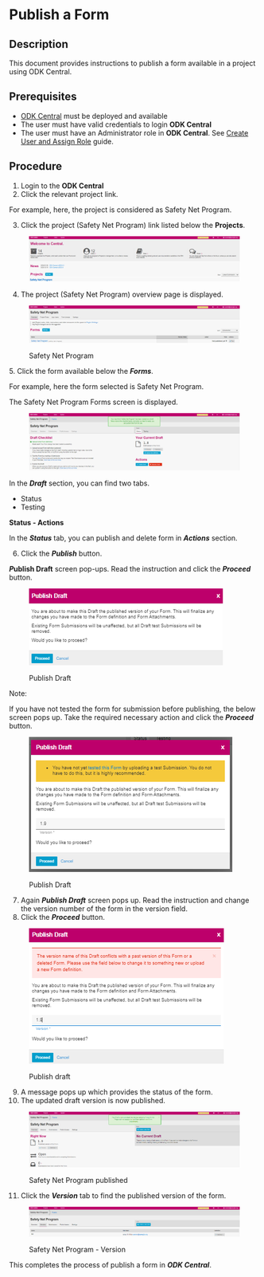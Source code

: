 # Publish a Form

## Description

This document provides instructions to publish a form available in a project using ODK Central.

## Prerequisites

* [ODK Central](https://docs.getodk.org/central-intro/) must be deployed and available
* The user must have valid credentials to login **ODK Central**
* The user must have an Administrator role in **ODK Central**. See [Create User and Assign Role](../../../pbms/features/administration/role-based-access-control/user-guides/assign-roles-to-users.md) guide.

## Procedure

1. Login to the **ODK Central**
2. Click the relevant project link.

For example, here, the project is considered as Safety Net Program.&#x20;

3. Click the project (Safety Net Program) link listed below the **Projects**.

<figure><img src="../../../.gitbook/assets/safety-net-program-under-project (1).png" alt=""><figcaption></figcaption></figure>

4. The project (Safety Net Program) overview page is displayed.

<figure><img src="../../../.gitbook/assets/safety-net-program-form-under-project.png" alt=""><figcaption><p>Safety Net Program</p></figcaption></figure>

&#x20;5\.  Click the form available below the _**Forms**_.

For example, here the form selected is Safety Net Program.

The  Safety Net Program Forms screen is displayed.

<figure><img src="../../../.gitbook/assets/safety-net-program-form.png" alt=""><figcaption></figcaption></figure>

In the _**Draft**_ section, you can find two tabs.&#x20;

* Status
* Testing

**Status - Actions**

In the _**Status**_ tab, you can publish and delete form in _**Actions**_ section.

6. Click the _**Publish**_ button.

_**P**_**ublish Draft** screen pop-ups. Read the instruction and click the _**Proceed**_ button.

<figure><img src="../../../.gitbook/assets/publish-draft.png" alt=""><figcaption><p>Publish Draft</p></figcaption></figure>

Note:&#x20;

If you have not tested the form for submission before publishing, the below screen pops up. Take the required necessary action and click the _**Proceed**_ button.

<figure><img src="../../../.gitbook/assets/test-form.png" alt=""><figcaption><p>Publish Draft </p></figcaption></figure>

7. Again _**Publish Draft**_ screen pops up. Read the instruction and change the version number of the form in the version field.
8. Click the _**Proceed**_ button.

<figure><img src="../../../.gitbook/assets/publish-draft-01.png" alt=""><figcaption><p>Publish draft</p></figcaption></figure>

9. A message pops up which provides the status of the form.
10. The updated draft version is now published.

<figure><img src="../../../.gitbook/assets/safety-net-program-form-published-1.9.png" alt=""><figcaption><p>Safety Net Program published</p></figcaption></figure>

11. Click the _**Version**_ tab to find the published version of the form.

<figure><img src="../../../.gitbook/assets/safety-net-program-form-published-1.9-versions.png" alt=""><figcaption><p>Safety Net Program - Version</p></figcaption></figure>

This completes the process of publish a form in _**ODK Central**_.

